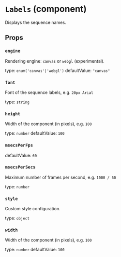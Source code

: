 # `Labels` (component)

Displays the sequence names.

## Props

### `engine`

Rendering engine: `canvas` or `webgl` (experimental).

type: `enum('canvas'|'webgl')`
defaultValue: `"canvas"`


### `font`

Font of the sequence labels, e.g. `20px Arial`

type: `string`


### `height`

Width of the component (in pixels), e.g. `100`

type: `number`
defaultValue: `100`


### `msecsPerFps`

defaultValue: `60`


### `msecsPerSecs`

Maximum number of frames per second, e.g. `1000 / 60`

type: `number`


### `style`

Custom style configuration.

type: `object`


### `width`

Width of the component (in pixels), e.g. `100`

type: `number`
defaultValue: `100`

